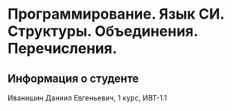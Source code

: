 # Программирование. Язык СИ. Структуры. Объединения. Перечисления. 

## Информация о студенте  
Иванишин Даниил Евгеньевич, 1 курс, ИВТ-1.1
